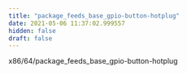 ```yaml
---
title: "package_feeds_base_gpio-button-hotplug"
date: 2021-05-06 11:37:02.999557
hidden: false
draft: false
---
```


x86/64/package_feeds_base_gpio-button-hotplug

